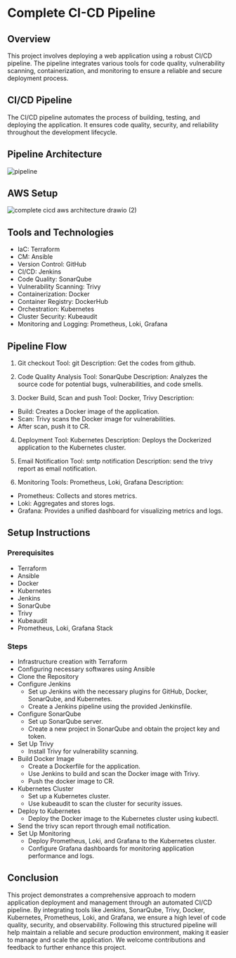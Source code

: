 # Complete CI-CD Pipeline 

## Overview
This project involves deploying a web application using a robust CI/CD pipeline. The pipeline integrates various tools for code quality, vulnerability scanning, containerization, and monitoring to ensure a reliable 
and secure deployment process.

## CI/CD Pipeline
The CI/CD pipeline automates the process of building, testing, and deploying the application. It ensures code quality, security, and reliability throughout the development lifecycle.

## Pipeline Architecture
![pipeline](https://github.com/SambhuBiswakarma00/Complete-CICD-with-Jenkins/assets/142966523/4662980b-8c83-4f82-b72b-708298720e9b)


## AWS Setup
![complete cicd aws architecture drawio (2)](https://github.com/SambhuBiswakarma00/Complete-CICD-with-Jenkins/assets/142966523/b1ee87ac-b10f-4dd8-b18f-12c22d249946)


## Tools and Technologies
- IaC: Terraform
- CM: Ansible
- Version Control: GitHub
- CI/CD: Jenkins
- Code Quality: SonarQube
- Vulnerability Scanning: Trivy
- Containerization: Docker
- Container Registry: DockerHub
- Orchestration: Kubernetes
- Cluster Security: Kubeaudit
- Monitoring and Logging: Prometheus, Loki, Grafana

## Pipeline Flow
1. Git checkout
Tool: git
Description: Get the codes from github.

2. Code Quality Analysis
Tool: SonarQube
Description: Analyzes the source code for potential bugs, vulnerabilities, and code smells.

3. Docker Build, Scan and push
Tool: Docker, Trivy
Description:
 - Build: Creates a Docker image of the application.
 - Scan: Trivy scans the Docker image for vulnerabilities.
 - After scan, push it to CR.
4. Deployment
Tool: Kubernetes
Description: Deploys the Dockerized application to the Kubernetes cluster.

5. Email Notification
Tool: smtp notification
Description: send the trivy report as email notification.

7. Monitoring
Tools: Prometheus, Loki, Grafana
Description:
  - Prometheus: Collects and stores metrics.
  - Loki: Aggregates and stores logs.
  - Grafana: Provides a unified dashboard for visualizing metrics and logs.

## Setup Instructions
### Prerequisites
- Terraform
- Ansible
- Docker
- Kubernetes
- Jenkins
- SonarQube
- Trivy
- Kubeaudit
- Prometheus, Loki, Grafana Stack

### Steps
- Infrastructure creation with Terraform
- Configuring necessary softwares using Ansible
- Clone the Repository
- Configure Jenkins
  - Set up Jenkins with the necessary plugins for GitHub, Docker, SonarQube, and Kubernetes.
  - Create a Jenkins pipeline using the provided Jenkinsfile.
- Configure SonarQube
  - Set up SonarQube server.
  - Create a new project in SonarQube and obtain the project key and token.
- Set Up Trivy
  - Install Trivy for vulnerability scanning.
- Build Docker Image
  - Create a Dockerfile for the application.
  - Use Jenkins to build and scan the Docker image with Trivy.
  - Push the docker image to CR.
- Kubernetes Cluster
  - Set up a Kubernetes cluster.
  - Use kubeaudit to scan the cluster for security issues.
- Deploy to Kubernetes
  - Deploy the Docker image to the Kubernetes cluster using kubectl.
- Send the trivy scan report through email notification.
- Set Up Monitoring
  - Deploy Prometheus, Loki, and Grafana to the Kubernetes cluster.
  - Configure Grafana dashboards for monitoring application performance and logs.

## Conclusion
This project demonstrates a comprehensive approach to modern application deployment and management through an automated CI/CD pipeline. By integrating tools like Jenkins, SonarQube, Trivy, Docker, Kubernetes, 
Prometheus, Loki, and Grafana, we ensure a high level of code quality, security, and observability. Following this structured pipeline will help maintain a reliable and secure production environment, making it 
easier to manage and scale the application. We welcome contributions and feedback to further enhance this project.
